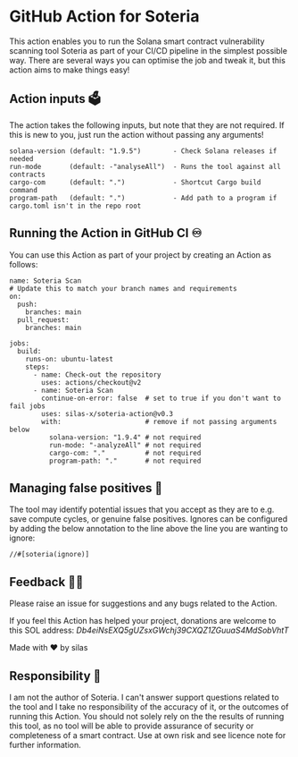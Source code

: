# GitHub Action for Soteria
This action enables you to run the Solana smart contract vulnerability scanning tool Soteria as part of your CI/CD pipeline in the simplest possible way. There are several ways you can optimise the job and tweak it, but this action aims to make things easy!

## Action inputs :ballot_box:
The action takes the following inputs, but note that they are not required. 
If this is new to you, just run the action without passing any arguments!
```
solana-version (default: "1.9.5")        - Check Solana releases if needed
run-mode       (default: -"analyseAll")  - Runs the tool against all contracts
cargo-com      (default: ".")            - Shortcut Cargo build command
program-path   (default: ".")            - Add path to a program if cargo.toml isn't in the repo root
```

## Running the Action in GitHub CI :infinity:
You can use this Action as part of your project by creating an Action as follows:
```
name: Soteria Scan
# Update this to match your branch names and requirements
on:
  push:
    branches: main
  pull_request:
    branches: main

jobs:
  build:
    runs-on: ubuntu-latest
    steps:
      - name: Check-out the repository
        uses: actions/checkout@v2
      - name: Soteria Scan
        continue-on-error: false  # set to true if you don't want to fail jobs
        uses: silas-x/soteria-action@v0.3
        with:                     # remove if not passing arguments below
          solana-version: "1.9.4" # not required
          run-mode: "-analyzeAll" # not required
          cargo-com: "."          # not required
          program-path: "."       # not required
 ```
 
 ## Managing false positives :space_invader:
 The tool may identify potential issues that you accept as they are to e.g. save compute cycles, or genuine false positives.
 Ignores can be configured by adding the below annotation to the line above the line you are wanting to ignore:
 ```
//#[soteria(ignore)]
 ```
 
 ## Feedback :fist_right::fist_left:
 Please raise an issue for suggestions and any bugs related to the Action.
 
 If you feel this Action has helped your project, donations are welcome to this SOL address: _Db4eiNsEXQ5gUZsxGWchj39CXQZ1ZGuuaS4MdSobVhtT_
 
 Made with :heart: by silas

 ## Responsibility :call_me_hand:
 I am not the author of Soteria. I can't answer support questions related to the tool and I take no responsibility of the accuracy of it, 
 or the outcomes of running this Action. You should not solely rely on the the results of running this tool, as no tool will be able to
 provide assurance of security or completeness of a smart contract. Use at own risk and see licence note for further information.

